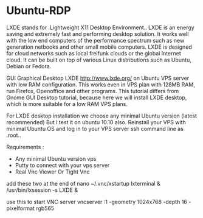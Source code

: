 Ubuntu-RDP
==========

LXDE stands for .Lightweight X11 Desktop Environment.. LXDE is an energy saving and extremely fast and performing desktop solution. It works well with the low end computers of the performance spectrum such as new generation netbooks and other small mobile computers. LXDE is designed for cloud networks such as local freifunk clouds or the global Internet cloud. It can be built on top of various Linux distributions such as Ubuntu, Debian or Fedora.

GUI Graphical Desktop LXDE http://www.lxde.org/ on Ubuntu VPS server with low RAM configuration. This works even in VPS plan with 128MB RAM, run Firefox, Openoffice and other programs. This tutorial differs from Gnome GUI Desktop tutorial, because here we will install LXDE desktop, which is more suitable for a low RAM VPS plans.

For LXDE desktop installation we choose any minimal Ubuntu version (latest recommended) But I test it on ubuntu 10.10 also. Reinstall your VPS with minimal Ubuntu OS and log in to your VPS server ssh command line as .root..

Requirements :
- Any minimal Ubuntu version vps
- Putty to connect with your vps server
- Real Vnc Viewer Or Tight Vnc


add these two at the end of nano ~/.vnc/xstartup
lxterminal &
/usr/bin/lxsession -s LXDE &

use this to start VNC server
vncserver :1 -geometry 1024x768 -depth 16 -pixelformat rgb565
